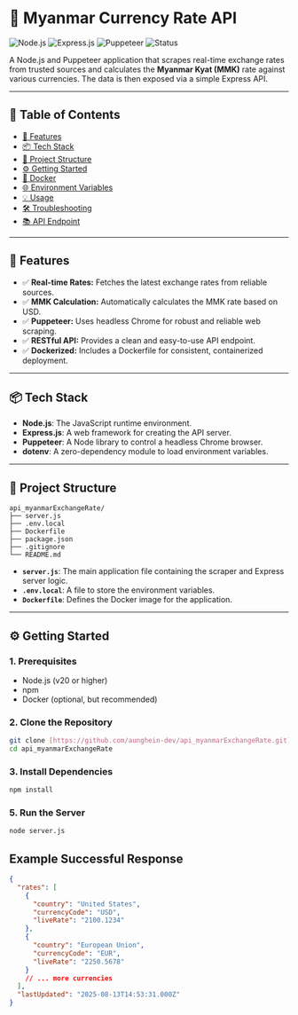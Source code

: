 # 💱 Myanmar Currency Rate API

![Node.js](https://img.shields.io/badge/Node.js-20%2B-green?logo=node.js)
![Express.js](https://img.shields.io/badge/Express.js-4.x-blue?logo=express)
![Puppeteer](https://img.shields.io/badge/Puppeteer-21%2B-red?logo=puppeteer)
![Status](https://img.shields.io/badge/status-active-brightgreen)

A Node.js and Puppeteer application that scrapes real-time exchange rates from trusted sources and calculates the **Myanmar Kyat (MMK)** rate against various currencies. The data is then exposed via a simple Express API.

---

## 📌 Table of Contents

- [🚀 Features](#-features)
- [📦 Tech Stack](#-tech-stack)
- [📁 Project Structure](#-project-structure)
- [⚙️ Getting Started](#️-getting-started)
- [🐳 Docker](#-docker)
- [🌐 Environment Variables](#-environment-variables)
- [💡 Usage](#-usage)
- [🛠 Troubleshooting](#-troubleshooting)
- [📚 API Endpoint](#-api-endpoint)

---

## 🚀 Features

- ✅ **Real-time Rates:** Fetches the latest exchange rates from reliable sources.
- ✅ **MMK Calculation:** Automatically calculates the MMK rate based on USD.
- ✅ **Puppeteer:** Uses headless Chrome for robust and reliable web scraping.
- ✅ **RESTful API:** Provides a clean and easy-to-use API endpoint.
- ✅ **Dockerized:** Includes a Dockerfile for consistent, containerized deployment.

---

## 📦 Tech Stack

- **Node.js**: The JavaScript runtime environment.
- **Express.js**: A web framework for creating the API server.
- **Puppeteer**: A Node library to control a headless Chrome browser.
- **dotenv**: A zero-dependency module to load environment variables.

---

## 📁 Project Structure

```
api_myanmarExchangeRate/
├── server.js
├── .env.local
├── Dockerfile
├── package.json
├── .gitignore
└── README.md
```

- **`server.js`**: The main application file containing the scraper and Express server logic.
- **`.env.local`**: A file to store the environment variables.
- **`Dockerfile`**: Defines the Docker image for the application.

---

## ⚙️ Getting Started

### 1. Prerequisites

- Node.js (v20 or higher)
- npm
- Docker (optional, but recommended)

### 2. Clone the Repository

```bash
git clone [https://github.com/aunghein-dev/api_myanmarExchangeRate.git](https://github.com/aunghein-dev/api_myanmarExchangeRate.git)
cd api_myanmarExchangeRate
```

### 3. Install Dependencies

```bash
npm install
```

### 5. Run the Server

```bash
node server.js
```

## Example Successful Response

```json
{
  "rates": [
    {
      "country": "United States",
      "currencyCode": "USD",
      "liveRate": "2100.1234"
    },
    {
      "country": "European Union",
      "currencyCode": "EUR",
      "liveRate": "2250.5678"
    }
    // ... more currencies
  ],
  "lastUpdated": "2025-08-13T14:53:31.000Z"
}
```
